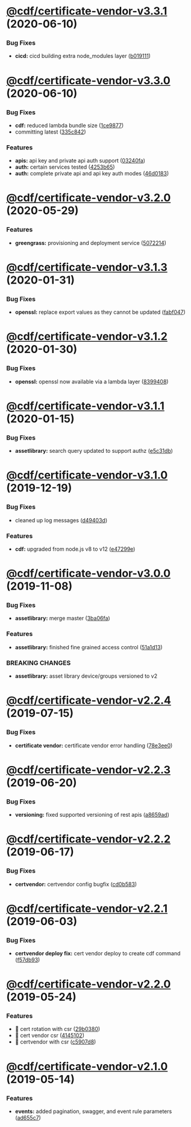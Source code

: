 # [@cdf/certificate-vendor-v3.3.1](https://git-codecommit.us-west-2.amazonaws.com/v1/repos/cdf-core/compare/@cdf/certificate-vendor-v3.3.0...@cdf/certificate-vendor-v3.3.1) (2020-06-10)


### Bug Fixes

* **cicd:** cicd building extra node_modules layer ([b019111](https://git-codecommit.us-west-2.amazonaws.com/v1/repos/cdf-core/commit/b019111adadea7bac04ed3aaa35254c3137615e0))

# [@cdf/certificate-vendor-v3.3.0](https://git-codecommit.us-west-2.amazonaws.com/v1/repos/cdf-core/compare/@cdf/certificate-vendor-v3.2.0...@cdf/certificate-vendor-v3.3.0) (2020-06-10)


### Bug Fixes

* **cdf:** reduced lambda bundle size ([1ce9877](https://git-codecommit.us-west-2.amazonaws.com/v1/repos/cdf-core/commit/1ce9877878831dac78b00ddbc5589cadead19d53))
* committing latest ([335c842](https://git-codecommit.us-west-2.amazonaws.com/v1/repos/cdf-core/commit/335c84223ab2a860c52766559b220170a64c7c17))


### Features

* **apis:** api key and private api auth support ([03240fa](https://git-codecommit.us-west-2.amazonaws.com/v1/repos/cdf-core/commit/03240fad4867ada8d9babd68d1124e6e4f7770da))
* **auth:** certain services tested ([4253b65](https://git-codecommit.us-west-2.amazonaws.com/v1/repos/cdf-core/commit/4253b65750e52dd962a3a42dde05626044bb79cc))
* **auth:** complete private api and api key auth modes ([46d0183](https://git-codecommit.us-west-2.amazonaws.com/v1/repos/cdf-core/commit/46d0183e779e21a7ad39e879481b369bec2d060f))

# [@cdf/certificate-vendor-v3.2.0](https://git-codecommit.us-west-2.amazonaws.com/v1/repos/cdf-core/compare/@cdf/certificate-vendor-v3.1.3...@cdf/certificate-vendor-v3.2.0) (2020-05-29)


### Features

* **greengrass:** provisioning and deployment service ([5072214](https://git-codecommit.us-west-2.amazonaws.com/v1/repos/cdf-core/commit/5072214fb81a0d6a8f8641bf0f52fefb7f2ad950))

# [@cdf/certificate-vendor-v3.1.3](https://git-codecommit.us-west-2.amazonaws.com/v1/repos/cdf-core/compare/@cdf/certificate-vendor-v3.1.2...@cdf/certificate-vendor-v3.1.3) (2020-01-31)


### Bug Fixes

* **openssl:** replace export values as they cannot be updated ([fabf047](https://git-codecommit.us-west-2.amazonaws.com/v1/repos/cdf-core/commit/fabf047016b3c57b3bf56108fc9a6ce9fbeb44e5))

# [@cdf/certificate-vendor-v3.1.2](https://git-codecommit.us-west-2.amazonaws.com/v1/repos/cdf-core/compare/@cdf/certificate-vendor-v3.1.1...@cdf/certificate-vendor-v3.1.2) (2020-01-30)


### Bug Fixes

* **openssl:** openssl now available via a lambda layer ([8399408](https://git-codecommit.us-west-2.amazonaws.com/v1/repos/cdf-core/commit/8399408649b2a8f3074500c1ae43844dd3f5147a))

# [@cdf/certificate-vendor-v3.1.1](https://git-codecommit.us-west-2.amazonaws.com/v1/repos/cdf-core/compare/@cdf/certificate-vendor-v3.1.0...@cdf/certificate-vendor-v3.1.1) (2020-01-15)


### Bug Fixes

* **assetlibrary:** search query updated to support authz ([e5c31db](https://git-codecommit.us-west-2.amazonaws.com/v1/repos/cdf-core/commit/e5c31db609841406d98733e62e3ed93073ffbb1f))

# [@cdf/certificate-vendor-v3.1.0](https://git-codecommit.us-west-2.amazonaws.com/v1/repos/cdf-core/compare/@cdf/certificate-vendor-v3.0.0...@cdf/certificate-vendor-v3.1.0) (2019-12-19)


### Bug Fixes

* cleaned up log messages ([d49403d](https://git-codecommit.us-west-2.amazonaws.com/v1/repos/cdf-core/commit/d49403d11f3f73ea8c5ce061bfa790ec40cd8c13))


### Features

* **cdf:** upgraded from node.js v8 to v12 ([e47299e](https://git-codecommit.us-west-2.amazonaws.com/v1/repos/cdf-core/commit/e47299ee399acf6554a0845048c4fed99251c2b1))

# [@cdf/certificate-vendor-v3.0.0](https://git-codecommit.us-west-2.amazonaws.com/v1/repos/cdf-core/compare/@cdf/certificate-vendor-v2.2.4...@cdf/certificate-vendor-v3.0.0) (2019-11-08)


### Bug Fixes

* **assetlibrary:** merge master ([3ba06fa](https://git-codecommit.us-west-2.amazonaws.com/v1/repos/cdf-core/commit/3ba06fa9fc5b264ceaed0f97ccf45fab97d57a08))


### Features

* **assetlibrary:** finished fine grained access control ([51a1d13](https://git-codecommit.us-west-2.amazonaws.com/v1/repos/cdf-core/commit/51a1d134ec48be2d62edc575998752ff866230bf))


### BREAKING CHANGES

* **assetlibrary:** asset library device/groups versioned to v2

# [@cdf/certificate-vendor-v2.2.4](https://git-codecommit.us-west-2.amazonaws.com/v1/repos/cdf-core/compare/@cdf/certificate-vendor-v2.2.3...@cdf/certificate-vendor-v2.2.4) (2019-07-15)


### Bug Fixes

* **certificate vendor:** certificate vendor error handling ([78e3ee0](https://git-codecommit.us-west-2.amazonaws.com/v1/repos/cdf-core/commit/78e3ee0))

# [@cdf/certificate-vendor-v2.2.3](https://git-codecommit.us-west-2.amazonaws.com/v1/repos/cdf-core/compare/@cdf/certificate-vendor-v2.2.2...@cdf/certificate-vendor-v2.2.3) (2019-06-20)


### Bug Fixes

* **versioning:** fixed supported versioning of rest apis ([a8659ad](https://git-codecommit.us-west-2.amazonaws.com/v1/repos/cdf-core/commit/a8659ad))

# [@cdf/certificate-vendor-v2.2.2](https://git-codecommit.us-west-2.amazonaws.com/v1/repos/cdf-core/compare/@cdf/certificate-vendor-v2.2.1...@cdf/certificate-vendor-v2.2.2) (2019-06-17)


### Bug Fixes

* **certvendor:** certvendor config bugfix ([cd0b583](https://git-codecommit.us-west-2.amazonaws.com/v1/repos/cdf-core/commit/cd0b583))

# [@cdf/certificate-vendor-v2.2.1](https://git-codecommit.us-west-2.amazonaws.com/v1/repos/cdf-core/compare/@cdf/certificate-vendor-v2.2.0...@cdf/certificate-vendor-v2.2.1) (2019-06-03)


### Bug Fixes

* **certvendor deploy fix:** cert vendor deploy to create cdf command ([f57db93](https://git-codecommit.us-west-2.amazonaws.com/v1/repos/cdf-core/commit/f57db93))

# [@cdf/certificate-vendor-v2.2.0](https://git-codecommit.us-west-2.amazonaws.com/v1/repos/cdf-core/compare/@cdf/certificate-vendor-v2.1.0...@cdf/certificate-vendor-v2.2.0) (2019-05-24)


### Features

* 🎸 cert rotation with csr ([29b0380](https://git-codecommit.us-west-2.amazonaws.com/v1/repos/cdf-core/commit/29b0380))
* 🎸 cert vendor csr ([4145102](https://git-codecommit.us-west-2.amazonaws.com/v1/repos/cdf-core/commit/4145102))
* 🎸 certvendor with csr ([c5907d8](https://git-codecommit.us-west-2.amazonaws.com/v1/repos/cdf-core/commit/c5907d8))

# [@cdf/certificate-vendor-v2.1.0](https://git-codecommit.us-west-2.amazonaws.com/v1/repos/cdf-core/compare/@cdf/certificate-vendor-v2.0.0...@cdf/certificate-vendor-v2.1.0) (2019-05-14)


### Features

* **events:** added pagination, swagger, and event rule parameters ([ad655c7](https://git-codecommit.us-west-2.amazonaws.com/v1/repos/cdf-core/commit/ad655c7))
